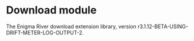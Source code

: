 # Download module

The Enigma River download extension library, version r3.1.12-BETA-USING-DRIFT-METER-LOG-OUTPUT-2.
